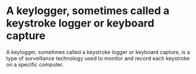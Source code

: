# A keylogger, sometimes called a keystroke logger or keyboard capture
A keylogger, sometimes called a keystroke logger or keyboard capture, is a type of surveillance technology used to monitor and record each keystroke on a specific computer.
